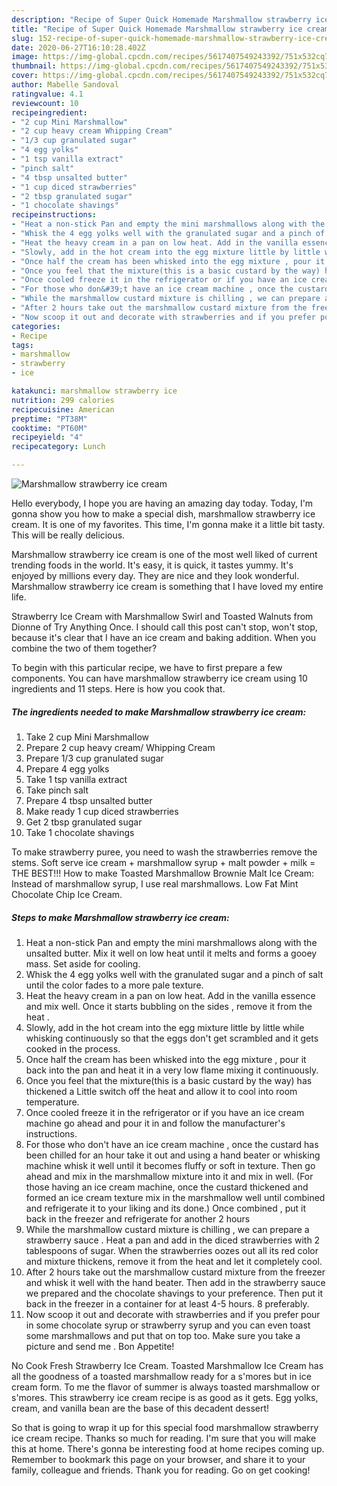 ```yaml
---
description: "Recipe of Super Quick Homemade Marshmallow strawberry ice cream"
title: "Recipe of Super Quick Homemade Marshmallow strawberry ice cream"
slug: 152-recipe-of-super-quick-homemade-marshmallow-strawberry-ice-cream
date: 2020-06-27T16:10:28.402Z
image: https://img-global.cpcdn.com/recipes/5617407549243392/751x532cq70/marshmallow-strawberry-ice-cream-recipe-main-photo.jpg
thumbnail: https://img-global.cpcdn.com/recipes/5617407549243392/751x532cq70/marshmallow-strawberry-ice-cream-recipe-main-photo.jpg
cover: https://img-global.cpcdn.com/recipes/5617407549243392/751x532cq70/marshmallow-strawberry-ice-cream-recipe-main-photo.jpg
author: Mabelle Sandoval
ratingvalue: 4.1
reviewcount: 10
recipeingredient:
- "2 cup Mini Marshmallow"
- "2 cup heavy cream Whipping Cream"
- "1/3 cup granulated sugar"
- "4 egg yolks"
- "1 tsp vanilla extract"
- "pinch salt"
- "4 tbsp unsalted butter"
- "1 cup diced strawberries"
- "2 tbsp granulated sugar"
- "1 chocolate shavings"
recipeinstructions:
- "Heat a non-stick Pan and empty the mini marshmallows along with the unsalted butter. Mix it well on low heat until it melts and forms a gooey mass. Set aside for cooling."
- "Whisk the 4 egg yolks well with the granulated sugar and a pinch of salt until the color fades to a more pale texture."
- "Heat the heavy cream in a pan on low heat. Add in the vanilla essence and mix well. Once it starts bubbling on the sides , remove it from the heat ."
- "Slowly, add in the hot cream into the egg mixture little by little while whisking continuously so that the eggs don&#39;t get scrambled and it gets cooked in the process."
- "Once half the cream has been whisked into the egg mixture , pour it back into the pan and heat it in a very low flame mixing it continuously."
- "Once you feel that the mixture(this is a basic custard by the way) has thickened a Little switch off the heat and allow it to cool into room temperature."
- "Once cooled freeze it in the refrigerator or if you have an ice cream machine go ahead and pour it in and follow the manufacturer&#39;s instructions."
- "For those who don&#39;t have an ice cream machine , once the custard  has been chilled for an hour take it out and using a hand beater or whisking machine whisk it well until it becomes fluffy or soft in texture. Then go ahead and mix in the marshmallow mixture into it and mix in well. (For those having an ice cream machine, once the custard thickened and formed an ice cream texture mix in the marshmallow well until combined and refrigerate it to your liking and its done.) Once combined , put it back in the freezer and refrigerate for another 2 hours"
- "While the marshmallow custard mixture is chilling , we can prepare a strawberry sauce . Heat a pan and add in the diced strawberries with 2 tablespoons of sugar. When the strawberries oozes out all its red color and mixture thickens, remove it from the heat and let it completely cool."
- "After 2 hours take out the marshmallow custard mixture from the freezer and whisk it well with the hand beater. Then add in the strawberry sauce we prepared  and the chocolate shavings to your preference. Then put it back in the freezer in a container for at least 4-5 hours. 8 preferably."
- "Now scoop it out and decorate with strawberries and if you prefer pour in some chocolate syrup or strawberry syrup and you can even toast some marshmallows and put that on top too. Make sure you take a picture and send me . Bon Appetite!"
categories:
- Recipe
tags:
- marshmallow
- strawberry
- ice

katakunci: marshmallow strawberry ice 
nutrition: 299 calories
recipecuisine: American
preptime: "PT38M"
cooktime: "PT60M"
recipeyield: "4"
recipecategory: Lunch

---
```



![Marshmallow strawberry ice cream](https://img-global.cpcdn.com/recipes/5617407549243392/751x532cq70/marshmallow-strawberry-ice-cream-recipe-main-photo.jpg)

Hello everybody, I hope you are having an amazing day today. Today, I'm gonna show you how to make a special dish, marshmallow strawberry ice cream. It is one of my favorites. This time, I'm gonna make it a little bit tasty. This will be really delicious.

Marshmallow strawberry ice cream is one of the most well liked of current trending foods in the world. It's easy, it is quick, it tastes yummy. It's enjoyed by millions every day. They are nice and they look wonderful. Marshmallow strawberry ice cream is something that I have loved my entire life.

Strawberry Ice Cream with Marshmallow Swirl and Toasted Walnuts from Dionne of Try Anything Once. I should call this post can&#39;t stop, won&#39;t stop, because it&#39;s clear that I have an ice cream and baking addition. When you combine the two of them together?


To begin with this particular recipe, we have to first prepare a few components. You can have marshmallow strawberry ice cream using 10 ingredients and 11 steps. Here is how you cook that.

##### The ingredients needed to make Marshmallow strawberry ice cream:

1. Take 2 cup Mini Marshmallow
1. Prepare 2 cup heavy cream/ Whipping Cream
1. Prepare 1/3 cup granulated sugar
1. Prepare 4 egg yolks
1. Take 1 tsp vanilla extract
1. Take pinch salt
1. Prepare 4 tbsp unsalted butter
1. Make ready 1 cup diced strawberries
1. Get 2 tbsp granulated sugar
1. Take 1 chocolate shavings


To make strawberry puree, you need to wash the strawberries remove the stems. Soft serve ice cream + marshmallow syrup + malt powder + milk = THE BEST!!! How to make Toasted Marshmallow Brownie Malt Ice Cream: Instead of marshmallow syrup, I use real marshmallows. Low Fat Mint Chocolate Chip Ice Cream. 

##### Steps to make Marshmallow strawberry ice cream:

1. Heat a non-stick Pan and empty the mini marshmallows along with the unsalted butter. Mix it well on low heat until it melts and forms a gooey mass. Set aside for cooling.
1. Whisk the 4 egg yolks well with the granulated sugar and a pinch of salt until the color fades to a more pale texture.
1. Heat the heavy cream in a pan on low heat. Add in the vanilla essence and mix well. Once it starts bubbling on the sides , remove it from the heat .
1. Slowly, add in the hot cream into the egg mixture little by little while whisking continuously so that the eggs don&#39;t get scrambled and it gets cooked in the process.
1. Once half the cream has been whisked into the egg mixture , pour it back into the pan and heat it in a very low flame mixing it continuously.
1. Once you feel that the mixture(this is a basic custard by the way) has thickened a Little switch off the heat and allow it to cool into room temperature.
1. Once cooled freeze it in the refrigerator or if you have an ice cream machine go ahead and pour it in and follow the manufacturer&#39;s instructions.
1. For those who don&#39;t have an ice cream machine , once the custard  has been chilled for an hour take it out and using a hand beater or whisking machine whisk it well until it becomes fluffy or soft in texture. Then go ahead and mix in the marshmallow mixture into it and mix in well. (For those having an ice cream machine, once the custard thickened and formed an ice cream texture mix in the marshmallow well until combined and refrigerate it to your liking and its done.) Once combined , put it back in the freezer and refrigerate for another 2 hours
1. While the marshmallow custard mixture is chilling , we can prepare a strawberry sauce . Heat a pan and add in the diced strawberries with 2 tablespoons of sugar. When the strawberries oozes out all its red color and mixture thickens, remove it from the heat and let it completely cool.
1. After 2 hours take out the marshmallow custard mixture from the freezer and whisk it well with the hand beater. Then add in the strawberry sauce we prepared  and the chocolate shavings to your preference. Then put it back in the freezer in a container for at least 4-5 hours. 8 preferably.
1. Now scoop it out and decorate with strawberries and if you prefer pour in some chocolate syrup or strawberry syrup and you can even toast some marshmallows and put that on top too. Make sure you take a picture and send me . Bon Appetite!


No Cook Fresh Strawberry Ice Cream. Toasted Marshmallow Ice Cream has all the goodness of a toasted marshmallow ready for a s&#39;mores but in ice cream form. To me the flavor of summer is always toasted marshmallow or s&#39;mores. This strawberry ice cream recipe is as good as it gets. Egg yolks, cream, and vanilla bean are the base of this decadent dessert! 

So that is going to wrap it up for this special food marshmallow strawberry ice cream recipe. Thanks so much for reading. I'm sure that you will make this at home. There's gonna be interesting food at home recipes coming up. Remember to bookmark this page on your browser, and share it to your family, colleague and friends. Thank you for reading. Go on get cooking!
